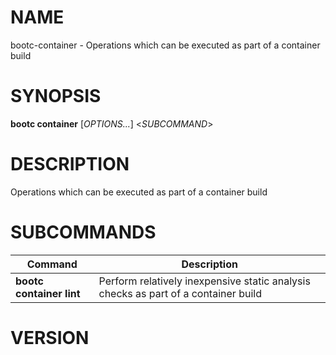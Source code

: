 # NAME

bootc-container - Operations which can be executed as part of a
container build

# SYNOPSIS

**bootc container** [*OPTIONS...*] <*SUBCOMMAND*>

# DESCRIPTION

Operations which can be executed as part of a container build

<!-- BEGIN GENERATED OPTIONS -->
<!-- END GENERATED OPTIONS -->

# SUBCOMMANDS

<!-- BEGIN GENERATED SUBCOMMANDS -->
| Command | Description |
|---------|-------------|
| **bootc container lint** | Perform relatively inexpensive static analysis checks as part of a container build |

<!-- END GENERATED SUBCOMMANDS -->

# VERSION

<!-- VERSION PLACEHOLDER -->

